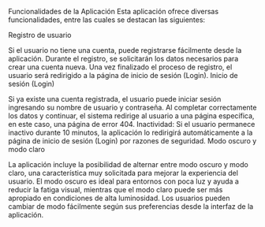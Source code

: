 Funcionalidades de la Aplicación
Esta aplicación ofrece diversas funcionalidades, entre las cuales se destacan las siguientes:

Registro de usuario

Si el usuario no tiene una cuenta, puede registrarse fácilmente desde la aplicación.
Durante el registro, se solicitarán los datos necesarios para crear una cuenta nueva.
Una vez finalizado el proceso de registro, el usuario será redirigido a la página de inicio de sesión (Login).
Inicio de sesión (Login)

Si ya existe una cuenta registrada, el usuario puede iniciar sesión ingresando su nombre de usuario y contraseña.
Al completar correctamente los datos y continuar, el sistema redirige al usuario a una página específica, en este caso, una página de error 404.
Inactividad: Si el usuario permanece inactivo durante 10 minutos, la aplicación lo redirigirá automáticamente a la página de inicio de sesión (Login) por razones de seguridad.
Modo oscuro y modo claro

La aplicación incluye la posibilidad de alternar entre modo oscuro y modo claro, una característica muy solicitada para mejorar la experiencia del usuario.
El modo oscuro es ideal para entornos con poca luz y ayuda a reducir la fatiga visual, mientras que el modo claro puede ser más apropiado en condiciones de alta luminosidad.
Los usuarios pueden cambiar de modo fácilmente según sus preferencias desde la interfaz de la aplicación.